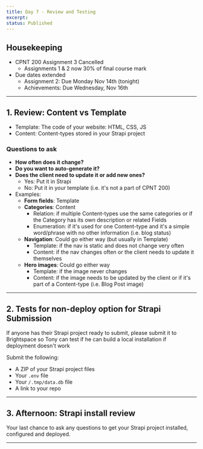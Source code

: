 ```yaml
---
title: Day 7 - Review and Testing
excerpt: 
status: Published
---
```


## Housekeeping
- CPNT 200 Assignment 3 Cancelled
    - Assignments 1 & 2 now 30% of final course mark
- Due dates extended
    - Assignment 2: Due Monday Nov 14th (tonight)
    - Achievements: Due Wednesday, Nov 16th

---

## 1. Review: Content vs Template
- Template: The code of your website: HTML, CSS, JS
- Content: Content-types stored in your Strapi project

### Questions to ask
- **How often does it change?**
- **Do you want to auto-generate it?**
- **Does the client need to update it or add new ones?**
    - Yes: Put it in Strapi
    - No: Put it in your template (i.e. it's not a part of CPNT 200)
- Examples:
    - **Form fields**: Template
    - **Categories**: Content
        - Relation: if multiple Content-types use the same categories or if the Category has its own description or related Fields
        - Enumeration: if it's used for one Content-type and it's a simple word/phrase with no other information (i.e. blog status)
    - **Navigation**: Could go either way (but usually in Template)
        - Template: if the nav is static and does not change very often
        - Content: if the nav changes often or the client needs to update it themselves
    - **Hero images**: Could go either way
        - Template: if the image never changes
        - Content: if the image needs to be updated by the client or if it's part of a Content-type (i.e. Blog Post image)

---

## 2. Tests for non-deploy option for Strapi Submission
If anyone has their Strapi project ready to submit, please submit it to Brightspace so Tony can test if he can build a local installation if deployment doesn't work

Submit the following:
- A ZIP of your Strapi project files
- Your `.env` file
- Your `/.tmp/data.db` file
- A link to your repo

---

## 3. Afternoon: Strapi install review
Your last chance to ask any questions to get your Strapi project installed, configured and deployed.

---
